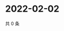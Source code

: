 # 2022-02-02

共 0 条

<!-- BEGIN WEIBO -->
<!-- 最后更新时间 Wed Feb 02 2022 17:13:54 GMT+0800 (China Standard Time) -->

<!-- END WEIBO -->
